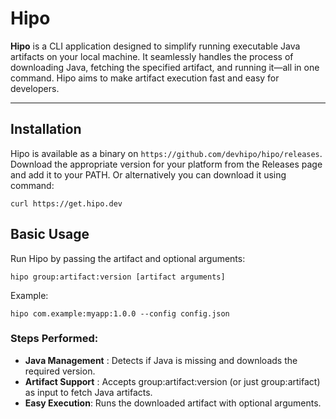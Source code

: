 # Hipo

**Hipo** is a CLI application designed to simplify running executable Java artifacts on your local machine. It seamlessly handles the process of downloading Java, fetching the specified artifact, and running it—all in one command. Hipo aims to make artifact execution fast and easy for developers.

---

## Installation
Hipo is available as a binary on ```https://github.com/devhipo/hipo/releases```. Download the appropriate version for your platform from the Releases page and add it to your PATH. Or alternatively you can download it using command:

```curl https://get.hipo.dev```

## Basic Usage
Run Hipo by passing the artifact and optional arguments:

```hipo group:artifact:version [artifact arguments]```

Example:

```hipo com.example:myapp:1.0.0 --config config.json```

### Steps Performed:
- **Java Management** : Detects if Java is missing and downloads the required version.
- **Artifact Support** : Accepts group:artifact:version (or just group:artifact) as input to fetch Java artifacts.
- **Easy Execution**: Runs the downloaded artifact with optional arguments.
